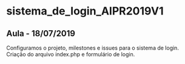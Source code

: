 # sistema_de_login_AIPR2019V1

 ## Aula - 18/07/2019
 
 Configuramos o projeto, milestones e issues para o sistema de login. Criação do arquivo index.php e formulário de login.
 

